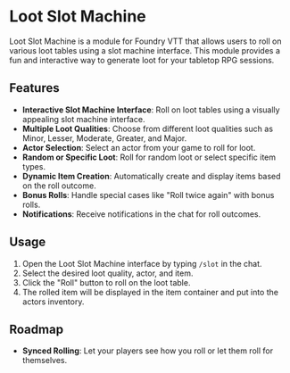 # Loot Slot Machine

Loot Slot Machine is a module for Foundry VTT that allows users to roll on various loot tables using a slot machine interface. This module provides a fun and interactive way to generate loot for your tabletop RPG sessions.

## Features

- **Interactive Slot Machine Interface**: Roll on loot tables using a visually appealing slot machine interface.
- **Multiple Loot Qualities**: Choose from different loot qualities such as Minor, Lesser, Moderate, Greater, and Major.
- **Actor Selection**: Select an actor from your game to roll for loot.
- **Random or Specific Loot**: Roll for random loot or select specific item types.
- **Dynamic Item Creation**: Automatically create and display items based on the roll outcome.
- **Bonus Rolls**: Handle special cases like "Roll twice again" with bonus rolls.
- **Notifications**: Receive notifications in the chat for roll outcomes.

## Usage

1. Open the Loot Slot Machine interface by typing `/slot` in the chat.
2. Select the desired loot quality, actor, and item.
3. Click the "Roll" button to roll on the loot table.
4. The rolled item will be displayed in the item container and put into the actors inventory.

## Roadmap

- **Synced Rolling**: Let your players see how you roll or let them roll for themselves.
